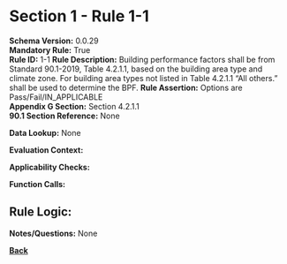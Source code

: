 # Section 1 - Rule 1-1
**Schema Version:** 0.0.29  
**Mandatory Rule:** True  
**Rule ID:** 1-1
**Rule Description:** Building performance factors shall be from Standard 90.1-2019, Table 4.2.1.1, based on the building area type and climate zone. For building area types not listed in Table 4.2.1.1  “All others.” shall be used to determine the BPF.
**Rule Assertion:** Options are Pass/Fail/IN_APPLICABLE     
**Appendix G Section:** Section 4.2.1.1  
**90.1 Section Reference:** None  

**Data Lookup:** None  

**Evaluation Context:** 

**Applicability Checks:** 

**Function Calls:**


## Rule Logic:   


**Notes/Questions:** None


**[Back](../_toc.md)**